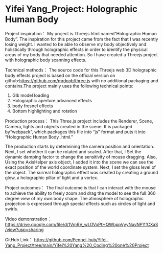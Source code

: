 # Yifei Yang_Project: Holographic Human Body

Project inspiration：
My project is Threejs html named”Holographic Human Body”. The inspiration for this project came from the fact that I was recently losing weight. I wanted to be able to observe my body objectively and holistically through holographic effects in order to identify the physical areas of my body that needed attention. So I have created a Threejs project with holographic body scanning effects.

Technical methods：
The source code for this Threejs web 3D holographic body effects project is based on the official version on github:https://github.com/mrdoob/three.js with no additional packaging and contains.The project mainly uses the following technical points:
1. Glb model loading
2. Holographic aperture advanced effects
3. body fresnel effects
4. Bottom highlighting and rotation

Production process：
This Three.js project includes the Renderer, Scene, Camera, lights and objects created in the scene.
It is packaged by“webpack”, which packages this file into “js” format and puts it into “Holographic Human Body .html.”

The production starts by determining the camera position and orientation. Next, I set whether it can be rotated and scaled. After that, I Set the dynamic damping factor to change the sensitivity of mouse dragging.
Also, Using the AxisHelper axis object, I added it into the scene we can see the exact position of the world coordinate system.
Next, I set the gloss level of the object.
The surreal holographic effect was created by creating a ground glow, a holographic pillar of light and a vortex.

Project outcomes：
The final outcome is that I can interact with the mouse to achieve the ability to freely zoom and drag the model to see the full 360 degree view of my own body shape. The atmosphere of holographic projection is expressed through special effects such as circles of light and swirls.


Video demonstration：
https://drive.google.com/file/d/1Vm6V_wLOVxPtHQWbppVyyNavNPYfCXaS/view?usp=sharing

GitHub Link：
https://github.com/Fennel-hub/Yifei-Yang_Project/tree/main/Yifei%20Yang%20_Coding%20one%20Project
